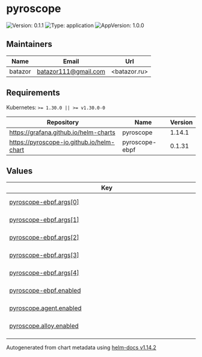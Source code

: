 # pyroscope

![Version: 0.1.1](https://img.shields.io/badge/Version-0.1.1-informational?style=flat-square) ![Type: application](https://img.shields.io/badge/Type-application-informational?style=flat-square) ![AppVersion: 1.0.0](https://img.shields.io/badge/AppVersion-1.0.0-informational?style=flat-square)

## Maintainers

| Name | Email | Url |
| ---- | ------ | --- |
| batazor | <batazor111@gmail.com> | <batazor.ru> |

## Requirements

Kubernetes: `>= 1.30.0 || >= v1.30.0-0`

| Repository | Name | Version |
|------------|------|---------|
| https://grafana.github.io/helm-charts | pyroscope | 1.14.1 |
| https://pyroscope-io.github.io/helm-chart | pyroscope-ebpf | 0.1.31 |

## Values

<table height="400px" >
	<thead>
		<th>Key</th>
		<th>Type</th>
		<th>Default</th>
		<th>Description</th>
	</thead>
	<tbody>
		<tr>
			<td id="pyroscope-ebpf--args[0]"><a href="./values.yaml#L47">pyroscope-ebpf.args[0]</a></td>
			<td>
string
</td>
			<td>
				<div style="max-width: 300px;">
<pre lang="json">
"ebpf"
</pre>
</div>
			</td>
			<td></td>
		</tr>
		<tr>
			<td id="pyroscope-ebpf--args[1]"><a href="./values.yaml#L48">pyroscope-ebpf.args[1]</a></td>
			<td>
string
</td>
			<td>
				<div style="max-width: 300px;">
<pre lang="json">
"--application-name"
</pre>
</div>
			</td>
			<td></td>
		</tr>
		<tr>
			<td id="pyroscope-ebpf--args[2]"><a href="./values.yaml#L49">pyroscope-ebpf.args[2]</a></td>
			<td>
string
</td>
			<td>
				<div style="max-width: 300px;">
<pre lang="json">
"k8s.ebpf"
</pre>
</div>
			</td>
			<td></td>
		</tr>
		<tr>
			<td id="pyroscope-ebpf--args[3]"><a href="./values.yaml#L50">pyroscope-ebpf.args[3]</a></td>
			<td>
string
</td>
			<td>
				<div style="max-width: 300px;">
<pre lang="json">
"--server-address"
</pre>
</div>
			</td>
			<td></td>
		</tr>
		<tr>
			<td id="pyroscope-ebpf--args[4]"><a href="./values.yaml#L51">pyroscope-ebpf.args[4]</a></td>
			<td>
string
</td>
			<td>
				<div style="max-width: 300px;">
<pre lang="json">
"http://pyroscope-server:4040"
</pre>
</div>
			</td>
			<td></td>
		</tr>
		<tr>
			<td id="pyroscope-ebpf--enabled"><a href="./values.yaml#L44">pyroscope-ebpf.enabled</a></td>
			<td>
bool
</td>
			<td>
				<div style="max-width: 300px;">
<pre lang="json">
false
</pre>
</div>
			</td>
			<td></td>
		</tr>
		<tr>
			<td id="pyroscope--agent--enabled"><a href="./values.yaml#L32">pyroscope.agent.enabled</a></td>
			<td>
bool
</td>
			<td>
				<div style="max-width: 300px;">
<pre lang="json">
false
</pre>
</div>
			</td>
			<td></td>
		</tr>
		<tr>
			<td id="pyroscope--alloy--enabled"><a href="./values.yaml#L41">pyroscope.alloy.enabled</a></td>
			<td>
bool
</td>
			<td>
				<div style="max-width: 300px;">
<pre lang="json">
false
</pre>
</div>
			</td>
			<td></td>
		</tr>
		<tr>
			<td id="pyroscope--enabled"><a href="./values.yaml#L2">pyroscope.enabled</a></td>
			<td>
bool
</td>
			<td>
				<div style="max-width: 300px;">
<pre lang="json">
true
</pre>
</div>
			</td>
			<td></td>
		</tr>
		<tr>
			<td id="pyroscope--extraArgs--"log--level""><a href="./values.yaml#L5">pyroscope.extraArgs."log.level"</a></td>
			<td>
string
</td>
			<td>
				<div style="max-width: 300px;">
<pre lang="json">
"info"
</pre>
</div>
			</td>
			<td></td>
		</tr>
		<tr>
			<td id="pyroscope--ingress--annotations--"cert-manager--io/cluster-issuer""><a href="./values.yaml#L11">pyroscope.ingress.annotations."cert-manager.io/cluster-issuer"</a></td>
			<td>
string
</td>
			<td>
				<div style="max-width: 300px;">
<pre lang="json">
"cert-manager-production"
</pre>
</div>
			</td>
			<td></td>
		</tr>
		<tr>
			<td id="pyroscope--ingress--annotations--"nginx--ingress--kubernetes--io/enable-opentelemetry""><a href="./values.yaml#L13">pyroscope.ingress.annotations."nginx.ingress.kubernetes.io/enable-opentelemetry"</a></td>
			<td>
string
</td>
			<td>
				<div style="max-width: 300px;">
<pre lang="json">
"true"
</pre>
</div>
			</td>
			<td></td>
		</tr>
		<tr>
			<td id="pyroscope--ingress--annotations--"nginx--ingress--kubernetes--io/enable-owasp-core-rules""><a href="./values.yaml#L12">pyroscope.ingress.annotations."nginx.ingress.kubernetes.io/enable-owasp-core-rules"</a></td>
			<td>
string
</td>
			<td>
				<div style="max-width: 300px;">
<pre lang="json">
"true"
</pre>
</div>
			</td>
			<td></td>
		</tr>
		<tr>
			<td id="pyroscope--ingress--className"><a href="./values.yaml#L9">pyroscope.ingress.className</a></td>
			<td>
string
</td>
			<td>
				<div style="max-width: 300px;">
<pre lang="json">
"nginx"
</pre>
</div>
			</td>
			<td></td>
		</tr>
		<tr>
			<td id="pyroscope--ingress--enabled"><a href="./values.yaml#L8">pyroscope.ingress.enabled</a></td>
			<td>
bool
</td>
			<td>
				<div style="max-width: 300px;">
<pre lang="json">
true
</pre>
</div>
			</td>
			<td></td>
		</tr>
		<tr>
			<td id="pyroscope--ingress--hosts[0]"><a href="./values.yaml#L16">pyroscope.ingress.hosts[0]</a></td>
			<td>
string
</td>
			<td>
				<div style="max-width: 300px;">
<pre lang="json">
"pyroscope.shortlink.best"
</pre>
</div>
			</td>
			<td></td>
		</tr>
		<tr>
			<td id="pyroscope--ingress--tls[0]--hosts[0]"><a href="./values.yaml#L21">pyroscope.ingress.tls[0].hosts[0]</a></td>
			<td>
string
</td>
			<td>
				<div style="max-width: 300px;">
<pre lang="json">
"pyroscope.shortlink.best"
</pre>
</div>
			</td>
			<td></td>
		</tr>
		<tr>
			<td id="pyroscope--ingress--tls[0]--secretName"><a href="./values.yaml#L19">pyroscope.ingress.tls[0].secretName</a></td>
			<td>
string
</td>
			<td>
				<div style="max-width: 300px;">
<pre lang="json">
"shortlink-ingress-tls"
</pre>
</div>
			</td>
			<td></td>
		</tr>
		<tr>
			<td id="pyroscope--resources--limits--cpu"><a href="./values.yaml#L25">pyroscope.resources.limits.cpu</a></td>
			<td>
string
</td>
			<td>
				<div style="max-width: 300px;">
<pre lang="json">
"100m"
</pre>
</div>
			</td>
			<td></td>
		</tr>
		<tr>
			<td id="pyroscope--resources--limits--memory"><a href="./values.yaml#L26">pyroscope.resources.limits.memory</a></td>
			<td>
string
</td>
			<td>
				<div style="max-width: 300px;">
<pre lang="json">
"128Mi"
</pre>
</div>
			</td>
			<td></td>
		</tr>
		<tr>
			<td id="pyroscope--resources--requests--cpu"><a href="./values.yaml#L28">pyroscope.resources.requests.cpu</a></td>
			<td>
string
</td>
			<td>
				<div style="max-width: 300px;">
<pre lang="json">
"20m"
</pre>
</div>
			</td>
			<td></td>
		</tr>
		<tr>
			<td id="pyroscope--resources--requests--memory"><a href="./values.yaml#L29">pyroscope.resources.requests.memory</a></td>
			<td>
string
</td>
			<td>
				<div style="max-width: 300px;">
<pre lang="json">
"64Mi"
</pre>
</div>
			</td>
			<td></td>
		</tr>
		<tr>
			<td id="pyroscope--serviceMonitor--enabled"><a href="./values.yaml#L35">pyroscope.serviceMonitor.enabled</a></td>
			<td>
bool
</td>
			<td>
				<div style="max-width: 300px;">
<pre lang="json">
true
</pre>
</div>
			</td>
			<td></td>
		</tr>
		<tr>
			<td id="pyroscope--serviceMonitor--labels--release"><a href="./values.yaml#L38">pyroscope.serviceMonitor.labels.release</a></td>
			<td>
string
</td>
			<td>
				<div style="max-width: 300px;">
<pre lang="json">
"prometheus-operator"
</pre>
</div>
			</td>
			<td></td>
		</tr>
	</tbody>
</table>

----------------------------------------------
Autogenerated from chart metadata using [helm-docs v1.14.2](https://github.com/norwoodj/helm-docs/releases/v1.14.2)